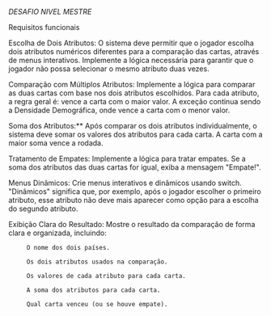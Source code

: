 *DESAFIO NIVEL MESTRE*

Requisitos funcionais


Escolha de Dois Atributos: 
O sistema deve permitir que o jogador escolha dois atributos numéricos diferentes para a comparação das cartas, através de menus interativos. Implemente a lógica necessária para garantir que o jogador não possa selecionar o mesmo atributo duas vezes.
 
Comparação com Múltiplos Atributos: 
Implemente a lógica para comparar as duas cartas com base nos dois atributos escolhidos. Para cada atributo, a regra geral é: vence a carta com o maior valor. A exceção continua sendo a Densidade Demográfica, onde vence a carta com o menor valor.
 
Soma dos Atributos:** Após comparar os dois atributos individualmente, o sistema deve somar os valores dos atributos para cada carta. A carta com a maior soma vence a rodada.
 
Tratamento de Empates:
Implemente a lógica para tratar empates. Se a soma dos atributos das duas cartas for igual, exiba a mensagem "Empate!".
 
Menus Dinâmicos:
Crie menus interativos e dinâmicos usando switch. "Dinâmicos" significa que, por exemplo, após o jogador escolher o primeiro atributo, esse atributo não deve mais aparecer como opção para a escolha do segundo atributo.
 
Exibição Clara do Resultado:
Mostre o resultado da comparação de forma clara e organizada, incluindo:
 
         O nome dos dois países.
 
         Os dois atributos usados na comparação.
 
         Os valores de cada atributo para cada carta.
 
         A soma dos atributos para cada carta.
         
         Qual carta venceu (ou se houve empate).
